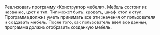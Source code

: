 Реализовать программу «Конструктор мебели». 
Мебель состоит из: название, цвет и тип. 
Тип может быть: кровать, шкаф, стол и стул. 
Программа должна уметь принимать все эти значения от пользователя 
и создавать мебель. После того, как пользователь ввел
все данные, программа должна отобразить созданную мебель.